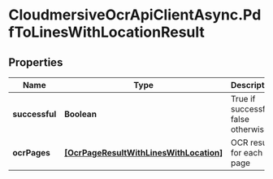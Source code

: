 # CloudmersiveOcrApiClientAsync.PdfToLinesWithLocationResult

## Properties
Name | Type | Description | Notes
------------ | ------------- | ------------- | -------------
**successful** | **Boolean** | True if successful, false otherwise | [optional] 
**ocrPages** | [**[OcrPageResultWithLinesWithLocation]**](OcrPageResultWithLinesWithLocation.md) | OCR results for each page | [optional] 



